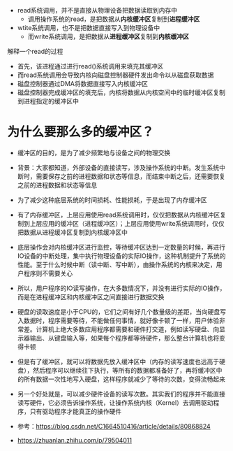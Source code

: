 - read系统调用，并不是直接从物理设备把数据读取到内存中
  - 调用操作系统的read，是把数据从**内核缓冲区**复制到**进程缓冲区**
- wtite系统调用，也不是把数据直接写入到物理设备中
  - 而write系统调用，是把数据从**进程缓冲区**复制到**内核缓冲区**



解释一个read的过程

- 首先，该进程通过进行read()系统调用来填充其缓冲区
- 而read系统调用会导致内核向磁盘控制器硬件发出命令以从磁盘获取数据
- 磁盘控制器通过DMA将数据直接写入内核缓冲区
- 磁盘控制器完成缓冲区的填充后，内核将数据从内核空间中的临时缓冲区复制到进程指定的缓冲区中



# 为什么要那么多的缓冲区？

- 缓冲区的目的，是为了减少频繁地与设备之间的物理交换
- 背景：大家都知道，外部设备的直接读写，涉及操作系统的中断。发生系统中断时，需要保存之前的进程数据和状态等信息，而结束中断之后，还需要恢复之前的进程数据和状态等信息
- 为了减少这种底层系统的时间损耗、性能损耗，于是出现了内存缓冲区



- 有了内存缓冲区，上层应用使用read系统调用时，仅仅把数据从内核缓冲区复制到上层应用的缓冲区（进程缓冲区）；上层应用使用write系统调用时，仅仅把数据从进程缓冲区复制到内核缓冲区中
- 底层操作会对内核缓冲区进行监控，等待缓冲区达到一定数量的时候，再进行IO设备的中断处理，集中执行物理设备的实际IO操作，这种机制提升了系统的性能。至于什么时候中断（读中断、写中断），由操作系统的内核来决定，用户程序则不需要关心



- 所以，用户程序的IO读写操作，在大多数情况下，并没有进行实际的IO操作，而是在进程缓冲区和内核缓冲区之间直接进行数据交换



- 硬盘的读取速度是小于CPU的，它们之间有好几个数量级的差距，当向硬盘写入数据时，程序需要等待，不能做任何事情，就好像卡顿了一样，用户体验非常差。计算机上绝大多数应用程序都需要和硬件打交道，例如读写硬盘、向显示器输出、从键盘输入等，如果每个程序都等待硬件，那么整台计算机也将变得卡顿
- 但是有了缓冲区，就可以将数据先放入缓冲区中（内存的读写速度也远高于硬盘），然后程序可以继续往下执行，等所有的数据都准备好了，再将缓冲区中的所有数据一次性地写入硬盘，这样程序就减少了等待的次数，变得流畅起来
- 另一个好处就是，可以减少硬件设备的读写次数。其实我们的程序并不能直接读写硬件，它必须告诉操作系统，让操作系统内核（Kernel）去调用驱动程序，只有驱动程序才能真正的操作硬件

- 参考：https://blog.csdn.net/C1664510416/article/details/80868824
- https://zhuanlan.zhihu.com/p/79504011